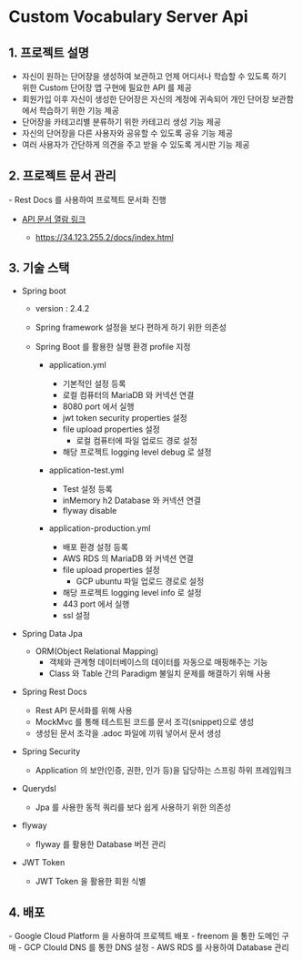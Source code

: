 <h1>Custom Vocabulary Server Api</h1>

<h2>1. 프로젝트 설명</h2>

- 자신이 원하는 단어장을 생성하여 보관하고 언제 어디서나 학습할 수 있도록 하기 위한 Custom 단어장 앱 구현에 필요한 API 를 제공
- 회원가입 이후 자신이 생성한 단어장은 자신의 계정에 귀속되어 개인 단어장 보관함에서 학습하기 위한 기능 제공
- 단어장을 카테고리별 분류하기 위한 카테고리 생성 기능 제공
- 자신의 단어장을 다른 사용자와 공유할 수 있도록 공유 기능 제공
- 여러 사용자가 간단하게 의견을 주고 받을 수 있도록 게시판 기능 제공

<h2>2. 프로젝트 문서 관리</h2>
- Rest Docs 를 사용하여 프로젝트 문서화 진행
  
- [API 문서 열람 링크](https://34.123.255.2/docs/index.html)
  
    - https://34.123.255.2/docs/index.html
    
<h2>3. 기술 스택</h2>

- Spring boot
    - version : 2.4.2
    - Spring framework 설정을 보다 편하게 하기 위한 의존성
    - Spring Boot 를 활용한 실행 환경 profile 지정
      
        - application.yml
          
          - 기본적인 설정 등록
          - 로컬 컴퓨터의 MariaDB 와 커넥션 연결
          - 8080 port 에서 실행
          - jwt token security properties 설정
          - file upload properties 설정
              - 로컬 컴퓨터에 파일 업로드 경로 설정
          - 해당 프로젝트 logging level debug 로 설정
            
        - application-test.yml
          
          - Test 설정 등록
          - inMemory h2 Database 와 커넥션 연결
          - flyway disable
          
        - application-production.yml
          
          - 배포 환경 설정 등록
          - AWS RDS 의 MariaDB 와 커넥션 연결
          - file upload properties 설정
              - GCP ubuntu 파일 업로드 경로로 설정
          - 해당 프로젝트 logging level info 로 설정
          - 443 port 에서 실행
          - ssl 설정

- Spring Data Jpa
    - ORM(Object Relational Mapping)
        - 객체와 관계형 데이터베이스의 데이터를 자동으로 매핑해주는 기능
        - Class 와 Table 간의 Paradigm 불일치 문제를 해결하기 위해 사용


- Spring Rest Docs
    - Rest API 문서화를 위해 사용
    - MockMvc 를 통해 테스트된 코드를 문서 조각(snippet)으로 생성
    - 생성된 문서 조각을 .adoc 파일에 끼워 넣어서 문서 생성
    

- Spring Security
    - Application 의 보안(인증, 권한, 인가 등)을 담당하는 스프링 하위 프레임워크


- Querydsl
    - Jpa 를 사용한 동적 쿼리를 보다 쉽게 사용하기 위한 의존성

    
- flyway
    - flyway 를 활용한 Database 버전 관리

    
- JWT Token
    - JWT Token 을 활용한 회원 식별
    
    
    
<h2>4. 배포</h2>
- Google Cloud Platform 을 사용하여 프로젝트 배포
    - freenom 을 통한 도메인 구매
    - GCP Clould DNS 를 통한 DNS 설정
- AWS RDS 를 사용하여 Database 관리
    
